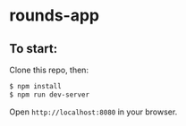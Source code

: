 # rounds-app

## To start:

Clone this repo, then:

```bash
$ npm install
$ npm run dev-server
```

Open `http://localhost:8080` in your browser.